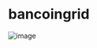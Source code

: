 # bancoingrid
![image](https://github.com/user-attachments/assets/81123661-2458-4599-b127-7032708fcf14)

